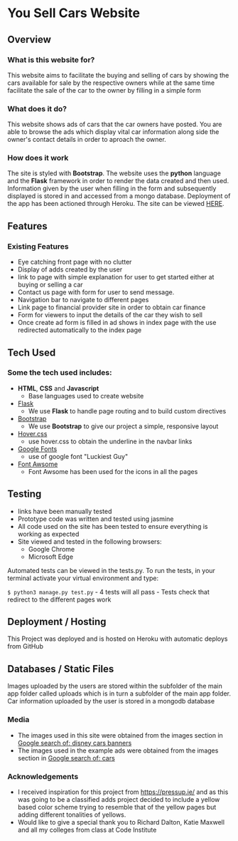# You Sell Cars Website
 
## Overview
 
### What is this website for?

This website aims to facilitate the buying and selling of cars by showing the cars available for sale by the respective owners while at the same time facilitate the sale of the car to the owner by filling in a simple form

### What does it do?

This website shows ads of cars that the car owners have posted. You are able to browse the ads which display vital car information along side the owner's contact details in order to aproach the owner. 
 
### How does it work

The site is styled with **Bootstrap**. The website uses the **python** language and the **Flask** framework in order to render the data created and then used. Information given by the user when filling in the form and subsequently displayed is stored in and accessed from a mongo database. Deployment of the app has been actioned through Heroku. The site can be viewed [HERE](https://futoisaru.github.io/hippo/). 

## Features
 
### Existing Features
- Eye catching front page with no clutter
- Display of adds created by the user
- link to page with simple explanation for user to get started either at buying or selling a car
- Contact us page with form for user to send message.
- Navigation bar to navigate to different pages
- Link page to financial provider site in order to obtain car finance
- Form for viewers to input the details of the car they wish to sell
- Once create ad form is filled in ad shows in index page with the use redirected automatically to the index page


## Tech Used

### Some the tech used includes:
- **HTML**, **CSS** and **Javascript**
  - Base languages used to create website
- [Flask](http://flask.pocoo.org/)
    - We use **Flask** to handle page routing and to build custom directives
- [Bootstrap](http://getbootstrap.com/)
    - We use **Bootstrap** to give our project a simple, responsive layout
- [Hover.css](http://ianlunn.github.io/Hover/)
    - use hover.css to obtain the underline in the navbar links
- [Google Fonts](https://fonts.google.com/)
    - use of google font "Luckiest Guy"
- [Font Awsome](https://fontawesome.com/)
    - Font Awsome has been used for the icons in all the pages

## Testing
- links have been manually tested
- Prototype code was written and tested using jasmine
- All code used on the site has been tested to ensure everything is working as expected
- Site viewed and tested in the following browsers:
  - Google Chrome
  - Microsoft Edge
 
Automated tests can be viewed in the tests.py.
To run the tests, in your terminal activate your virtual environment and type:

`$ python3 manage.py test.py` - 4 tests will all pass
    -   Tests check that redirect to the different pages work

## Deployment / Hosting

This Project was deployed and is hosted on Heroku with automatic deploys from GitHub

## Databases / Static Files

Images uploaded by the users are stored within the subfolder of the main app folder called uploads which is in turn a subfolder of the main app folder.
Car information uploaded by the user is stored in a mongodb database

### Media
- The images used in this site were obtained from the images section in [Google search of: disney cars banners](https://google.ie/)
- The images used in the example ads were obtained from the images section in [Google search of: cars](https://google.ie/)

### Acknowledgements

- I received inspiration for this project from https://pressup.ie/ and as this was going to be a classified adds project decided to include a yellow based color scheme trying to resemble that of the yellow pages but adding different tonalities of yellows. 
- Would like to give a special thank you to Richard Dalton, Katie Maxwell and all my colleges from class at Code Institute 